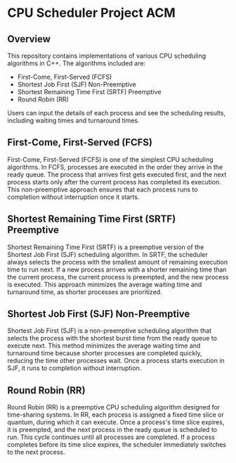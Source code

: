 # CPU Scheduler Project ACM

## Overview

This repository contains implementations of various CPU scheduling algorithms in C++. The algorithms included are:
- First-Come, First-Served (FCFS)
- Shortest Job First (SJF) Non-Preemptive
- Shortest Remaining Time First (SRTF) Preemptive
- Round Robin (RR)

Users can input the details of each process and see the scheduling results, including waiting times and turnaround times.


## First-Come, First-Served (FCFS)

First-Come, First-Served (FCFS) is one of the simplest CPU scheduling algorithms. In FCFS, processes are executed in the order they arrive in the ready queue. The process that arrives first gets executed first, and the next process starts only after the current process has completed its execution. This non-preemptive approach ensures that each process runs to completion without interruption once it starts.

## Shortest Remaining Time First (SRTF) Preemptive

Shortest Remaining Time First (SRTF) is a preemptive version of the Shortest Job First (SJF) scheduling algorithm. In SRTF, the scheduler always selects the process with the smallest amount of remaining execution time to run next. If a new process arrives with a shorter remaining time than the current process, the current process is preempted, and the new process is executed. This approach minimizes the average waiting time and turnaround time, as shorter processes are prioritized.

## Shortest Job First (SJF) Non-Preemptive

Shortest Job First (SJF) is a non-preemptive scheduling algorithm that selects the process with the shortest burst time from the ready queue to execute next. This method minimizes the average waiting time and turnaround time because shorter processes are completed quickly, reducing the time other processes wait. Once a process starts execution in SJF, it runs to completion without interruption.

## Round Robin (RR)
Round Robin (RR) is a preemptive CPU scheduling algorithm designed for time-sharing systems. In RR, each process is assigned a fixed time slice or quantum, during which it can execute. Once a process's time slice expires, it is preempted, and the next process in the ready queue is scheduled to run. This cycle continues until all processes are completed. If a process completes before its time slice expires, the scheduler immediately switches to the next process.

